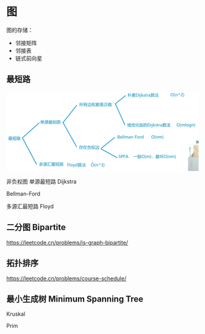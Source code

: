 # 图

图的存储：

- 邻接矩阵
- 邻接表
- 链式前向星

## 最短路

![Path](Path.png)

非负权图 单源最短路 Dijkstra

Bellman-Ford

多源汇最短路 Floyd

## 二分图 Bipartite

https://leetcode.cn/problems/is-graph-bipartite/

## 拓扑排序

https://leetcode.cn/problems/course-schedule/

## 最小生成树 Minimum Spanning Tree

Kruskal

Prim
